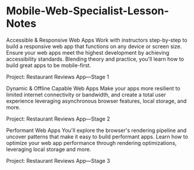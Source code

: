 # Mobile-Web-Specialist-Lesson-Notes

Accessible & Responsive Web Apps
Work with instructors step-by-step to build a responsive web app that functions on any device or screen size. Ensure your web apps meet the highest development by achieving accessibility standards. Blending theory and practice, you'll learn how to build great apps to be mobile-first.

Project: Restaurant Reviews App—Stage 1


Dynamic & Offline Capable Web Apps
Make your apps more resilient to limited internet connectivity or bandwidth, and create a total user experience leveraging asynchronous browser features, local storage, and more.

Project: Restaurant Reviews App—Stage 2


Performant Web Apps
You'll explore the browser's rendering pipeline and uncover patterns that make it easy to build performant apps. Learn how to optimize your web app performance through rendering optimizations, leveraging local storage and more.

Project: Restaurant Reviews App—Stage 3
